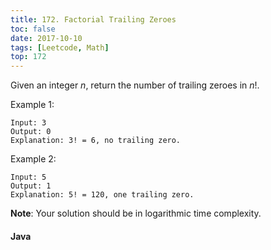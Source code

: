 ```yaml
---
title: 172. Factorial Trailing Zeroes
toc: false
date: 2017-10-10
tags: [Leetcode, Math]
top: 172
---
```


Given an integer $n$, return the number of trailing zeroes in $n!$.

Example 1:

```
Input: 3
Output: 0
Explanation: 3! = 6, no trailing zero.
```

Example 2:

```
Input: 5
Output: 1
Explanation: 5! = 120, one trailing zero.
```

**Note**: Your solution should be in logarithmic time complexity.

#### Java

